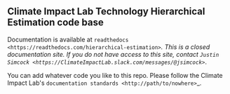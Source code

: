 

## Climate Impact Lab Technology Hierarchical Estimation code base ##

Documentation is available at `readthedocs <https://readthedocs.com/hierarchical-estimation>`_. 
This is a closed documentation site. If you do not have access to this site, contact 
`Justin Simcock <https://ClimateImpactLab.slack.com/messages/@jsimcock>`_.

You can add whatever code you like to this repo. Please follow the Climate Impact Lab's 
`documentation standards <http://path/to/nowhere>`_.

